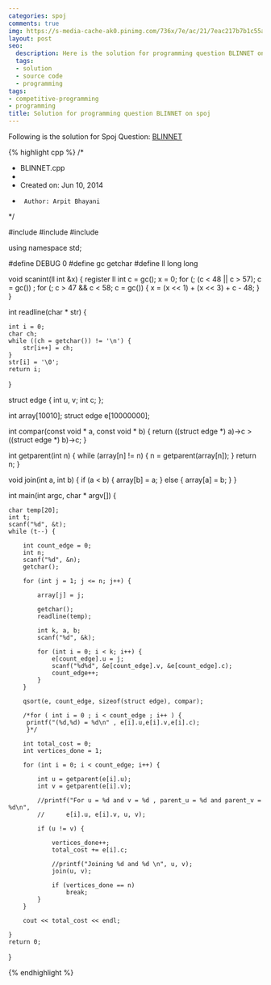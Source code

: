 ```yaml
---
categories: spoj
comments: true
img: https://s-media-cache-ak0.pinimg.com/736x/7e/ac/21/7eac217b7b1c55ab7fd56758e4e181be.jpg
layout: post
seo:
  description: Here is the solution for programming question BLINNET on spoj
  tags:
  - solution
  - source code
  - programming
tags:
- competitive-programming
- programming
title: Solution for programming question BLINNET on spoj
---
```


Following is the solution for Spoj Question: [BLINNET](http://www.spoj.com/problems/BLINNET/)

{% highlight cpp %}
/*
 * BLINNET.cpp
 *
 *  Created on: Jun 10, 2014
 *      Author: Arpit Bhayani
 */

#include <cstdio>
#include <cstdlib>
#include <iostream>

using namespace std;

#define DEBUG 0
#define gc getchar
#define ll long long

void scanint(ll int &x) {
	register ll int c = gc();
	x = 0;
	for (; (c < 48 || c > 57); c = gc())
		;
	for (; c > 47 && c < 58; c = gc()) {
		x = (x << 1) + (x << 3) + c - 48;
	}
}

int readline(char * str) {

	int i = 0;
	char ch;
	while ((ch = getchar()) != '\n') {
		str[i++] = ch;
	}
	str[i] = '\0';
	return i;
}

struct edge {
	int u, v;
	int c;
};

int array[10010];
struct edge e[10000000];

int compar(const void * a, const void * b) {
	return ((struct edge *) a)->c > ((struct edge *) b)->c;
}

int getparent(int n) {
	while (array[n] != n) {
		n = getparent(array[n]);
	}
	return n;
}

void join(int a, int b) {
	if (a < b) {
		array[b] = a;
	} else {
		array[a] = b;
	}
}

int main(int argc, char * argv[]) {

	char temp[20];
	int t;
	scanf("%d", &t);
	while (t--) {

		int count_edge = 0;
		int n;
		scanf("%d", &n);
		getchar();

		for (int j = 1; j <= n; j++) {

			array[j] = j;

			getchar();
			readline(temp);

			int k, a, b;
			scanf("%d", &k);

			for (int i = 0; i < k; i++) {
				e[count_edge].u = j;
				scanf("%d%d", &e[count_edge].v, &e[count_edge].c);
				count_edge++;
			}
		}

		qsort(e, count_edge, sizeof(struct edge), compar);

		/*for ( int i = 0 ; i < count_edge ; i++ ) {
		 printf("(%d,%d) = %d\n" , e[i].u,e[i].v,e[i].c);
		 }*/

		int total_cost = 0;
		int vertices_done = 1;

		for (int i = 0; i < count_edge; i++) {

			int u = getparent(e[i].u);
			int v = getparent(e[i].v);

			//printf("For u = %d and v = %d , parent_u = %d and parent_v = %d\n",
			//		e[i].u, e[i].v, u, v);

			if (u != v) {

				vertices_done++;
				total_cost += e[i].c;

				//printf("Joining %d and %d \n", u, v);
				join(u, v);

				if (vertices_done == n)
					break;
			}
		}

		cout << total_cost << endl;

	}
	return 0;
}

{% endhighlight %}
